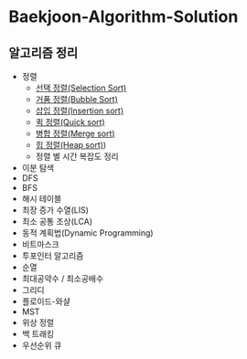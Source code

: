# Baekjoon-Algorithm-Solution
## 알고리즘 정리

- 정렬
    - [선택 정렬(Selection Sort)](https://github.com/DaEunShim/Algorithm-Solution/blob/master/Algorithm/selection_sort.md)
    - [거품 정렬(Bubble Sort)](https://github.com/DaEunShim/Algorithm-Solution/blob/master/Algorithm/bubble_sort.md)
    - [삽입 정렬(Insertion sort)](https://github.com/DaEunShim/Algorithm-Solution/blob/master/Algorithm/insertion_sort.md)
    - [퀵 정렬(Quick sort)](https://github.com/DaEunShim/Algorithm-Solution/blob/master/Algorithm/quick_sort.md)
    - [병합 정렬(Merge sort)](https://github.com/DaEunShim/Algorithm-Solution/blob/master/Algorithm/merge_sort.md)
    - [힙 정렬(Heap sort)](https://github.com/DaEunShim/Algorithm-Solution/blob/master/Algorithm/heap_sort.md))
    - 정렬 별 시간 복잡도 정리
- 이분 탐색
- DFS
- BFS
- 해시 테이블
- 최장 증가 수열(LIS)
- 최소 공통 조상(LCA)
- 동적 계획법(Dynamic Programming)
- 비트마스크
- 투포인터 알고리즘
- 순열
- 최대공약수 / 최소공배수
- 그리디
- 플로이드-와샬
- MST
- 위상 정렬
- 백 트래킹
- 우선순위 큐
